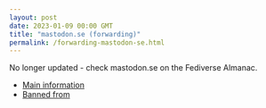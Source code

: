 ```yaml
---
layout: post
date: 2023-01-09 00:00 GMT
title: "mastodon.se (forwarding)"
permalink: /forwarding-mastodon-se.html
---
```


No longer updated - check mastodon.se on the Fediverse Almanac.

* [Main information](https://www.fediversealmanac.com/api/v1/instances/mastodon.se)
* [Banned from](https://www.fediversealmanac.com/api/v1/instances/mastodon.se/banned_from)

